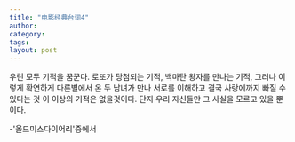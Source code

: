 ```yaml
---
title: "电影经典台词4"
author:
category: 
tags: 
layout: post
---
```

우린 모두 기적을 꿈꾼다.
로또가 당첨되는 기적,
백마탄 왕자를 만나는 기적,
그러나 이렇게 확연하게 다른별에서 온
두 남녀가 만나 서로를 이해하고
결국 사랑에까지 빠질 수 있다는 것
이 이상의 기적은 없을것이다.
단지 우리 자신들만 그 사실을 모르고 있을 뿐이다.

-'올드미스다이어리'중에서

